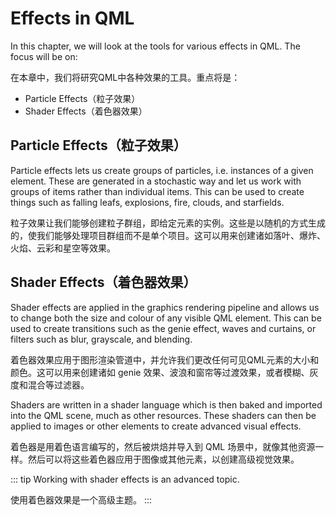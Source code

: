 # Effects in QML

In this chapter, we will look at the tools for various effects in QML. The focus will be on:

在本章中，我们将研究QML中各种效果的工具。重点将是：

* Particle Effects（粒子效果）
* Shader Effects（着色器效果）

## Particle Effects（粒子效果）

Particle effects lets us create groups of particles, i.e. instances of a given element. These are generated in a stochastic way and let us work with groups of items rather than individual items. This can be used to create things such as falling leafs, explosions, fire, clouds, and starfields.

粒子效果让我们能够创建粒子群组，即给定元素的实例。这些是以随机的方式生成的，使我们能够处理项目群组而不是单个项目。这可以用来创建诸如落叶、爆炸、火焰、云彩和星空等效果。


## Shader Effects（着色器效果）

Shader effects are applied in the graphics rendering pipeline and allows us to change both the size and colour of any visible QML element. This can be used to create transitions such as the genie effect, waves and curtains, or filters such as blur, grayscale, and blending.

着色器效果应用于图形渲染管道中，并允许我们更改任何可见QML元素的大小和颜色。这可以用来创建诸如 genie 效果、波浪和窗帘等过渡效果，或者模糊、灰度和混合等过滤器。

Shaders are written in a shader language which is then baked and imported into the QML scene, much as other resources. These shaders can then be applied to images or other elements to create advanced visual effects.

着色器是用着色语言编写的，然后被烘焙并导入到 QML 场景中，就像其他资源一样。然后可以将这些着色器应用于图像或其他元素，以创建高级视觉效果。

::: tip
Working with shader effects is an advanced topic.

使用着色器效果是一个高级主题。
:::
